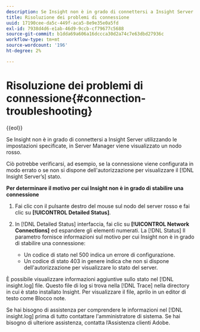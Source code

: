 ```yaml
---
description: Se Insight non è in grado di connettersi a Insight Server utilizzando le impostazioni specificate, in Server Manager viene visualizzato un nodo rosso.
title: Risoluzione dei problemi di connessione
uuid: 17190cee-da5c-449f-aca5-8e9e35e0a5fd
exl-id: 7938d4d6-e1ab-46d9-9ccb-cf79677c5688
source-git-commit: b1dda69a606a16dccca30d2a74c7e63dbd27936c
workflow-type: tm+mt
source-wordcount: '196'
ht-degree: 2%

---
```


# Risoluzione dei problemi di connessione{#connection-troubleshooting}

{{eol}}

Se Insight non è in grado di connettersi a Insight Server utilizzando le impostazioni specificate, in Server Manager viene visualizzato un nodo rosso.

Ciò potrebbe verificarsi, ad esempio, se la connessione viene configurata in modo errato o se non si dispone dell&#39;autorizzazione per visualizzare il [!DNL Insight Server’s] stato.

**Per determinare il motivo per cui Insight non è in grado di stabilire una connessione**

1. Fai clic con il pulsante destro del mouse sul nodo del server rosso e fai clic su **[!UICONTROL Detailed Status]**.
1. In [!DNL Detailed Status] interfaccia, fai clic su **[!UICONTROL Network Connections]** ed espandere gli elementi numerati. La [!DNL Status] Il parametro fornisce informazioni sul motivo per cui Insight non è in grado di stabilire una connessione:

   * Un codice di stato nel 500 indica un errore di configurazione.
   * Un codice di stato 403 in genere indica che non si dispone dell&#39;autorizzazione per visualizzare lo stato del server.

È possibile visualizzare informazioni aggiuntive sullo stato nel [!DNL insight.log] file. Questo file di log si trova nella [!DNL Trace] nella directory in cui è stato installato Insight. Per visualizzare il file, aprilo in un editor di testo come Blocco note.

Se hai bisogno di assistenza per comprendere le informazioni nel [!DNL insight.log] prima di tutto contattare l&#39;amministratore di sistema. Se hai bisogno di ulteriore assistenza, contatta l’Assistenza clienti Adobe.
